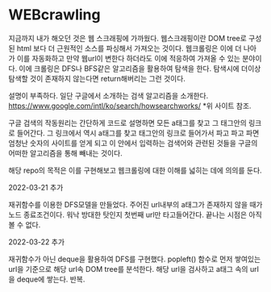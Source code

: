 # WEBcrawling

지금까지 내가 해오던 것은 웹 스크래핑에 가까웠다.
웹스크래핑이란 DOM tree로 구성된 html 보다 더 근원적인 소스를 파싱해서 가져오는 것이다.
웹크롤링은 이에 더 나아가 이를 자동화하고 만약 웹url이 변한다 하더라도 이에 적응하여 가져올 수 있는 분야이다.
이에 크롤링은 DFS나 BFS같은 알고리즘을 활용하여 탐색을 한다. 탐색시에 더이상 탐색할 것이 존재하지 않는다면 return해버리는 그런 것이다.

설명이 부족하다. 일단 구글에서 소개하는 검색 알고리즘을 소개한다.
https://www.google.com/intl/ko/search/howsearchworks/
*위 사이트 참조.

구글 검색의 작동원리는 간단하게 코드로 설명하면 모든 a태그를 찾고 그 태그안의 링크로 들어간다.
그 링크에서 역시 a태그를 찾고 태그안의 링크로 들어가서 파고 파고 파면
 엄청난 숫자의 사이트를 얻게 되고 이 안에서 입력하는 검색어와 관련된 것들을 구글의 어떠한 알고리즘을 통해 빼내는 것이다.
 
 해당 repo의 목적은 이를 구현해보고 웹크롤링에 대한 이해를 넓히는 데에 의의를 둔다.

2022-03-21 추가

재귀함수를 이용한 DFS모델을 만들었다.
주어진 url내부의 a태그가 존재하지 않을 때가 노드 종료조건이다. 워낙 방대한 탓인지 첫번째 url만 타고들어간다. 끝나는 시점은 아직 볼 수 없다.

2022-03-22 추가

재귀함수가 아닌 deque을 활용하여 DFS를 구현했다.
popleft() 함수로 먼저 쌓여있는 url을 기준으로 해당 url속 DOM tree를 분석한다.
해당 url을 검사하고 a태그 속의 url을 deque에 쌓는다.
반복.
